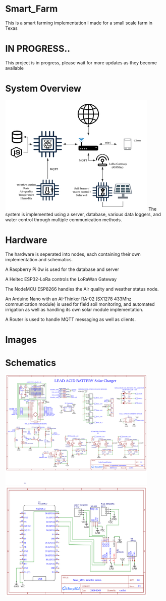 # Smart_Farm
This is a smart farming implementation I made for a small scale farm in Texas

# IN PROGRESS..
  This project is in progress, please wait for more updates as they become available
# System Overview
<img src ="https://github.com/caleb221/Smart_Farm/blob/master/img/pcc_smartFarm.png" height="350" width="450">
The system is implemented using a server, database, various data loggers, and water control through multiple communication methods. 

# Hardware
  The hardware is seperated into nodes, each containing their own implementation and schematics.
  
  
  A Raspberry Pi 0w is used for the database and server<br>
  
  A Heltec ESP32-LoRa controls the LoRaWan Gateway<br>
  
  The NodeMCU ESP8266 handles the Air quality and weather status node.<br>
  
  An Arduino Nano with an AI-Thinker RA-02 (SX1278 433Mhz communication module) is used for field soil monitoring, and automated irrigation as well as handling its own solar module implementation.<br>
  
  A Router is used to handle MQTT messaging as well as clients.<br>
  
  

# Images
# 
# Schematics

<img src ="https://github.com/caleb221/Smart_Farm/blob/master/img/Schematic_arduinoSolarController1_Sheet_1_20200227122732.png" height="350" width="450">


<img src ="https://github.com/caleb221/Smart_Farm/blob/master/img/Schematic_NodeAirSensor_Sheet_1_20200219034421.png" height="350" width="450">
